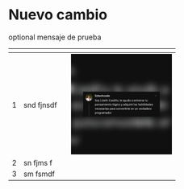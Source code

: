 # Nuevo cambio

optional mensaje de prueba



<table data-view="cards"><thead><tr><th></th><th></th><th></th><th data-hidden data-card-cover data-type="files"></th></tr></thead><tbody><tr><td>1</td><td>snd fjnsdf</td><td></td><td><img width =200 src=".gitbook/assets/485030010_17854732302403779_6384897600566551096_n.jpg"></td></tr><tr><td>2</td><td>sn fjms f</td><td></td><td></td></tr><tr><td>3</td><td>sm fsmdf</td><td></td><td></td></tr></tbody></table>
